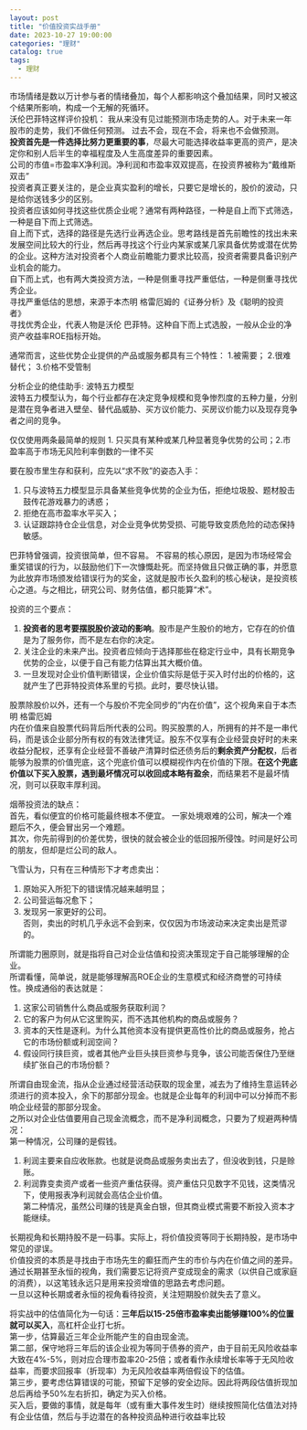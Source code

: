 ```yaml
---
layout: post
title: "价值投资实战手册"
date: 2023-10-27 19:00:00
categories: "理财"
catalog: true
tags:
  - 理财
---
```


市场情绪是数以万计参与者的情绪叠加，每个人都影响这个叠加结果，同时又被这个结果所影响，构成一个无解的死循环。   
沃伦巴菲特这样评价投机： 我从来没有见过能预测市场走势的人。对于未来一年股市的走势，我们不做任何预测。 过去不会，现在不会，将来也不会做预测。  
**投资首先是一件选择比努力更重要的事**，尽最大可能选择收益率更高的资产，是决定你和别人后半生的幸福程度及人生高度差异的重要因素。  
公司的市值=市盈率X净利润。净利润和市盈率双双提高，在投资界被称为“戴维斯双击”  
投资者真正要关注的，是企业真实盈利的增长，只要它是增长的，股价的波动，只是给你送钱多少的区别。  
投资者应该如何寻找这些优质企业呢？通常有两种路径，一种是自上而下式筛选，一种是自下而上式筛选。  
自上而下式，选择的路径是先选行业再选企业。思考路线是首先前瞻性的找出未来发展空间比较大的行业，然后再寻找这个行业内某家或某几家具备优势或潜在优势的企业。这种方法对投资者个人商业前瞻能力要求比较高，投资者需要具备识别产业机会的能力。  
自下而上式，也有两大类投资方法，一种是侧重寻找严重低估，一种是侧重寻找优秀企业。  
寻找严重低估的思想，来源于本杰明 格雷厄姆的《证券分析》及《聪明的投资者》  
寻找优秀企业，代表人物是沃伦 巴菲特。这种自下而上式选股，一般从企业的净资产收益率ROE指标开始。    

通常而言，这些优势企业提供的产品或服务都具有三个特性： 1.被需要； 2.很难替代； 3.价格不受管制   

分析企业的绝佳助手: 波特五力模型  
波特五力模型认为，每个行业都存在决定竞争规模和竞争惨烈度的五种力量，分别是潜在竞争者进入壁垒、替代品威胁、买方议价能力、买房议价能力以及现存竞争者之间的竞争。  

仅仅使用两条最简单的规则 1. 只买具有某种或某几种显著竞争优势的公司；2.市盈率高于市场无风险利率倒数的一律不买  

要在股市里生存和获利，应先以“求不败”的姿态入手：  
1. 只与波特五力模型显示具备某些竞争优势的企业为伍，拒绝垃圾股、题材股击鼓传花游戏暴力的诱惑；  
2. 拒绝在高市盈率水平买入；  
3. 认证跟踪持仓企业信息，对企业竞争优势受损、可能导致变质危险的动态保持敏感。  

巴菲特曾强调，投资很简单，但不容易。 不容易的核心原因，是因为市场经常会重奖错误的行为，以鼓励他们下一次慷慨赴死。而坚持做且只做正确的事，并愿意为此放弃市场颁发给错误行为的奖金，这就是股市长久盈利的核心秘诀，是投资核心之道。与之相比，研究公司、财务估值，都只能算“术”。  

投资的三个要点：  
1. **投资者的思考要摆脱股价波动的影响**。股市是产生股价的地方，它存在的价值是为了服务你，而不是左右你的决定。  
2. 关注企业的未来产出。投资者应倾向于选择那些在稳定行业中，具有长期竞争优势的企业，以便于自己有能力估算出其大概价值。  
3. 一旦发现对企业价值判断错误，企业价值实际是低于买入时付出的价格的，这就产生了巴菲特投资体系里的亏损。此时，要尽快认错。    

股票除股价以外，还有一个与股价不完全同步的“内在价值”，这个视角来自于本杰明 格雷厄姆  
内在价值来自股票代码背后所代表的公司。购买股票的人，所拥有的并不是一串代码，而是该企业部分所有权的有效法律凭证。股东不仅享有企业经营良好时的未来收益分配权，还享有企业经营不善破产清算时偿还债务后的**剩余资产分配权**，后者能够为股票的价值兜底，这个兜底价值可以模糊视作内在价值的下限。**在这个兜底价值以下买入股票，遇到最坏情况可以收回成本略有盈余**，而结果若不是最坏情况，则可以获取丰厚利润。  

烟蒂投资法的缺点：  
首先，看似便宜的价格可能最终根本不便宜。 一家处境艰难的公司，解决一个难题后不久，便会冒出另一个难题。  
其次，你先前得到的价差优势，很快的就会被企业的低回报所侵蚀。时间是好公司的朋友，但却是烂公司的敌人。  

飞雪认为，只有在三种情形下才考虑卖出：  
1. 原始买入所犯下的错误情况越来越明显；  
2. 公司营运每况愈下；  
3. 发现另一家更好的公司。  
否则，卖出的时机几乎永远不会到来，仅仅因为市场波动来决定卖出是荒谬的。  

所谓能力圈原则，就是指将自己对企业估值和投资决策现定于自己能够理解的企业。  
所谓看懂，简单说，就是能够理解高ROE企业的生意模式和经济商誉的可持续性。换成通俗的表达就是：  
1. 这家公司销售什么商品或服务获取利润？  
2. 它的客户为何从它这里购买，而不选其他机构的商品或服务？  
3. 资本的天性是逐利。为什么其他资本没有提供更高性价比的商品或服务，抢占它的市场份额或利润空间？    
4. 假设同行挟巨资，或者其他产业巨头挟巨资参与竞争，该公司能否保住乃至继续扩张自己的市场份额？  

所谓自由现金流，指从企业通过经营活动获取的现金里，减去为了维持生意运转必须进行的资本投入，余下的那部分现金。也就是企业每年的利润中可以分掉而不影响企业经营的那部分现金。  
之所以对企业估值要用自己现金流概念，而不是净利润概念，只要为了规避两种情况：  
第一种情况，公司赚的是假钱。  
1. 利润主要来自应收账款。也就是说商品或服务卖出去了，但没收到钱，只是赊账。  
2. 利润靠变卖资产或者一些资产重估获得。资产重估只见数字不见钱，这类情况下，使用报表净利润就会高估企业价值。   
第二种情况，虽然公司赚的钱是真金白银，但其商业模式需要不断投入资本才能继续。  

长期视角和长期持股不是一码事。实际上，将价值投资等同于长期持股，是市场中常见的谬误。  
价值投资的本质是寻找由于市场先生的癫狂而产生的市价与内在价值之间的差异。  
通过长期甚至永恒的视角，我们需要忘记将资产变成现金的需求（以供自己或家庭的消费），以这笔钱永远只是用来投资增值的思路去考虑问题。  
一旦以这种长期或者永恒的视角看待投资，关注短期股价就失去了意义。  

将实战中的估值简化为一句话：**三年后以15-25倍市盈率卖出能够赚100%的位置就可以买入**，高杠杆企业打七折。  
第一步，估算最近三年企业所能产生的自由现金流。  
第二部，保守地将三年后的该企业视为等同于债券的资产，由于目前无风险收益率大致在4%-5%，则对应合理市盈率20-25倍；或者看作永续增长率等于无风险收益率，而要求回报率（折现率）为无风险收益率两倍假设下的估值。  
第三步，要考虑估算错误的可能，预留下足够的安全边际。因此将两段估值折现加总后再给予50%左右折扣，确定为买入价格。  
买入后，要做的事情，就是每年（或有重大事件发生时）继续按照简化估值法对持有企业估值，然后与手边潜在的各种投资品种进行收益率比较    


